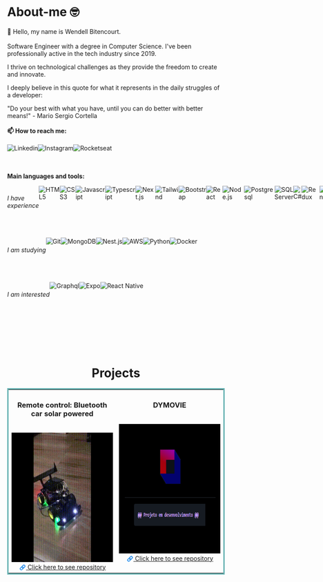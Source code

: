 # About-me 🤓

👋 Hello, my name is Wendell Bitencourt. 
<br/>
<br/>
Software Engineer with a degree in Computer Science. I've been professionally active in the tech industry since 2019.

I thrive on technological challenges as they provide the freedom to create and innovate.

I deeply believe in this quote for what it represents in the daily struggles of a developer:

"Do your best with what you have, until you can do better with better means!" - Mario Sergio Cortella
<br> 
<br/>
**📫 How to reach me:**
<br/>
<br/>
<a href="https://www.linkedin.com/in/wendell-bitencourt/" target="blank"><img title="Linkedin" align="left" height="40" src="https://user-images.githubusercontent.com/51727640/169602833-50664130-57c3-4491-842a-ac093fc0493e.svg"></a>
<a href="https://www.instagram.com/wbitencourt.dev/" target="blank"><img title="Instagram" align="left" height="40" src="https://user-images.githubusercontent.com/51727640/169602835-f8578787-11b8-49ba-88ea-b5179e035cad.svg"></a>
<a href="https://app.rocketseat.com.br/me/wendell-bitencourt" target="blank"><img title="Rocketseat" align="left" height="40" src="https://user-images.githubusercontent.com/51727640/169602836-2b52f6d2-e9b3-46d4-a9e8-d32c7df1eb79.svg"></a>
<br/>
<br/>
<br/>

**Main languages and tools:**
<div style="display: flex;">
    <h6>I have experience</h6>
    <a href="https://www.w3.org/html/" target="blank"><img title="HTML5" align="left" height="40" src="https://xesque.rocketseat.dev/platform/tech/html5.svg"></a>
    <a href="https://www.w3.org/Style/CSS/Overview.en.html" target="blank"><img title="CSS3" align="left" height="40" src="https://xesque.rocketseat.dev/platform/tech/css3.svg"></a>
    <a href="https://www.javascript.com/" target="blank"><img title="Javascript" align="left" height="40" src="https://xesque.rocketseat.dev/platform/tech/javascript.svg"></a>
    <a href="https://www.typescriptlang.org/" target="blank"><img title="Typescript" align="left" height="40" src="https://xesque.rocketseat.dev/platform/tech/typescript.svg"></a>
    <a href="https://nextjs.org/" target="blank"><img title="Next.js" align="left" height="40" src="https://xesque.rocketseat.dev/platform/tech/nextjs.svg"></a>
    <a href="https://tailwindcss.com/" target="blank"><img title="Tailwind" align="left" height="40" src="https://xesque.rocketseat.dev/platform/tech/tailwind.svg"></a>
    <a href="https://getbootstrap.com/" target="blank"><img title="Bootstrap" align="left" height="40" src="https://xesque.rocketseat.dev/platform/tech/bootstrap.svg"></a>
    <a href="https://reactjs.org/" target="blank"><img title="React" align="left" height="40" src="https://xesque.rocketseat.dev/platform/tech/reactjs.svg"></a>
    <a href="https://nodejs.org/en/" target="blank"><img title="Node.js" align="left" height="40" src="https://xesque.rocketseat.dev/platform/tech/node.svg"></a>
    <a href="https://www.postgresql.org/" target="blank"><img title="Postgresql" align="left" height="40" src="https://xesque.rocketseat.dev/platform/tech/postgresql.svg"></a>
    <a href="https://www.microsoft.com/en-us/sql-server/" target="blank"><img title="SQL Server" align="left" height="40" src="https://xesque.rocketseat.dev/platform/tech/sql-server.svg"></a>
    <a href="https://learn.microsoft.com/en-us/dotnet/csharp/" target="blank"><img title="C#" align="left" height="40" src="https://xesque.rocketseat.dev/platform/tech/c-sharp.svg"></a>
    <a href="https://redux.js.org/" target="blank"><img title="Redux" align="left" height="40" src="https://xesque.rocketseat.dev/platform/tech/redux.svg"></a>
    <a href="https://zustand-demo.pmnd.rs/" target="blank"><img title="Zustand" align="left" height="40" src="https://xesque.rocketseat.dev/platform/tech/1683814464431.png"></a>
</div>
<br/>
<br/>
<div style="display: flex;">
    <h6>I am studying</h6>
    <a href="https://git-scm.com/" target="blank"><img title="Git" align="left" height="40" src="https://xesque.rocketseat.dev/platform/tech/git.svg"></a>
    <a href="https://www.mongodb.com/" target="blank"><img title="MongoDB" align="left" height="40" src="https://xesque.rocketseat.dev/platform/tech/mongodb.svg"></a>
    <a href="https://nestjs.com/" target="blank"><img title="Nest.js" align="left" height="40" src="https://xesque.rocketseat.dev/platform/tech/1663679627579.svg"></a>
    <a href="https://aws.amazon.com/" target="blank"><img title="AWS" align="left" height="40" src="https://xesque.rocketseat.dev/platform/tech/aws.svg"></a>
    <a href="https://www.python.org/" target="blank"><img title="Python" align="left" height="40" src="https://xesque.rocketseat.dev/platform/tech/python.svg"></a>
    <a href="https://www.docker.com/" target="blank"><img title="Docker" align="left" height="40" src="https://xesque.rocketseat.dev/platform/tech/docker.svg"></a>
</div>
<br/>
<br/>
<div style="display: flex;">
    <h6>I am interested</h6>
    <a href="https://graphql.org/" target="blank"><img title="Graphql" align="left" height="40" src="https://xesque.rocketseat.dev/platform/tech/graphql.svg"></a>
    <a href="https://expo.dev" target="blank"><img title="Expo" align="left" height="40" src="https://xesque.rocketseat.dev/platform/tech/1663680122056.svg"></a>
    <a href="https://reactnative.dev/" target="blank"><img title="React Native" align="left" height="40" src="https://xesque.rocketseat.dev/platform/tech/react-native.svg"></a>
</div>
<br/>
<br/>
<br/>
<br/>
<div align="start">
    <!--<img height="160em" src="https://github-readme-stats.vercel.app/api?username=wbitencourt&show_icons=true&include_all_commits=true&theme=radical"/>!-->
    <!--<img height="160em" src="https://github-readme-stats.vercel.app/api/top-langs/?username=wbitencourt&layout=compact&langs_count=6)]  (https://github.com/wbitencourt/github-readme-statsCompact&theme=radical"/>!-->
</div>
<br/>
<h1 align="center">Projects</h1>

<table bordercolor="#66b2b2" align="center">
    <tr>
        <td width="50%" valign="top" align="center">           
            <h3 align="center">Remote control: Bluetooth car solar powered</h3>
            <br />           
            <a align="center" valign="center" href="https://github.com/WBitencourt/Personal-Project/tree/main/RC%20Bluetooth%20car%20solar%20powered">
                <img src="images/RemoteCar_bluetooth3.gif" height="300px" alt="Remote car bluetooth"/>
            </a>
            <a align="center" valign="center" target="_blank" href="https://github.com/WBitencourt/Personal-Project/tree/main/RC%20Bluetooth%20car%20solar%20powered">
                <br/>
                <img title="Link" align="center" height="17" src="images/chain.png">
                <span>Click here to see repository</span>
            </a>    
        </td>    
        <td width="50%" valign="top" align="center">           
            <h3 align="center">DYMOVIE</h3>
            <br />           
            <a align="center" valign="center" href="https://github.com/WBitencourt/Personal-Project/tree/main/dymovie">
                <img src="images/dymovie.png" height="300px" alt="DYMOVIE"/>
            </a>
            <a align="center" valign="center" target="_blank" href="https://github.com/WBitencourt/Personal-Project/tree/main/dymovie">
                <br/>
                <img title="Link" align="center" height="17" src="images/chain.png">
                <span>Click here to see repository</span>
            </a>    
        </td>  
    </tr>
</table>
